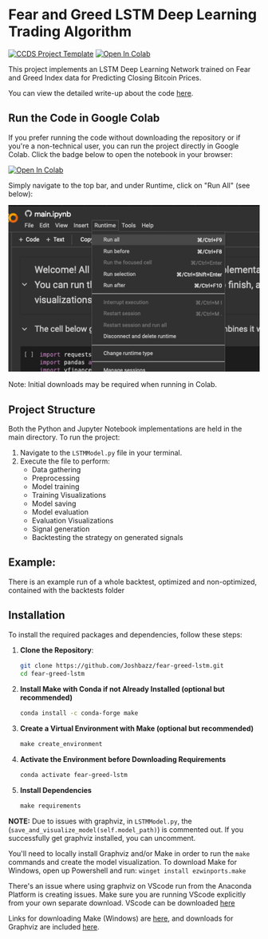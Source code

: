 # Fear and Greed LSTM Deep Learning Trading Algorithm

[![CCDS Project Template](https://img.shields.io/badge/CCDS-Project%20template-328F97?logo=cookiecutter)](https://cookiecutter-data-science.drivendata.org/) [![Open In Colab](https://colab.research.google.com/assets/colab-badge.svg)](https://colab.research.google.com/github/Joshbazz/fear-greed-lstm/blob/master/colab.ipynb)

This project implements an LSTM Deep Learning Network trained on Fear and Greed Index data for Predicting Closing Bitcoin Prices.

You can view the detailed write-up about the code [here](https://joshbazzano.substack.com/p/c48aaf2c-ff9b-4d1a-9857-e8b027353a3e).

## Run the Code in Google Colab

If you prefer running the code without downloading the repository or if you're a non-technical user, you can run the project directly in Google Colab. Click the badge below to open the notebook in your browser:

[![Open In Colab](https://colab.research.google.com/assets/colab-badge.svg)](https://colab.research.google.com/github/Joshbazz/fear-greed-lstm/blob/master/colab.ipynb)

Simply navigate to the top bar, and under Runtime, click on "Run All" (see below):

![Run All in Colab](references/image.png)

Note: Initial downloads may be required when running in Colab.

## Project Structure

Both the Python and Jupyter Notebook implementations are held in the main directory. To run the project:
1. Navigate to the `LSTMModel.py` file in your terminal.
2. Execute the file to perform:
   - Data gathering
   - Preprocessing
   - Model training
   - Training Visualizations
   - Model saving
   - Model evaluation
   - Evaluation Visualizations
   - Signal generation
   - Backtesting the strategy on generated signals

## Example:

There is an example run of a whole backtest, optimized and non-optimized, contained with the backtests folder

## Installation

To install the required packages and dependencies, follow these steps:

1. **Clone the Repository**:
   
   ```bash
   git clone https://github.com/Joshbazz/fear-greed-lstm.git
   cd fear-greed-lstm

3. **Install Make with Conda if not Already Installed (optional but recommended)**
   ```bash
   conda install -c conda-forge make

2. **Create a Virtual Environment with Make (optional but recommended)**
   ```makefile
   make create_environment

3. **Activate the Environment before Downloading Requirements**
   ```bash
   conda activate fear-greed-lstm

4. **Install Dependencies**
   ```makefile
   make requirements

**NOTE:** 
Due to issues with graphviz, in `LSTMModel.py`, the (`save_and_visualize_model(self.model_path)`) is commented out. If you successfully get graphviz installed, you can uncomment.

You'll need to locally install Graphviz and/or Make in order to run the `make` commands and create the model visualization. To download Make for Windows, open up Powershell and run: `winget install ezwinports.make` 

There's an issue where using graphviz on VScode run from the Anaconda Platform is creating issues. Make sure you are running VScode explicitly from your own separate download. VScode can be downloaded [here](https://code.visualstudio.com)

Links for downloading Make (Windows) are [here](https://gnuwin32.sourceforge.net/packages/make.htm), and downloads for Graphviz are included [here](https://graphviz.org).




